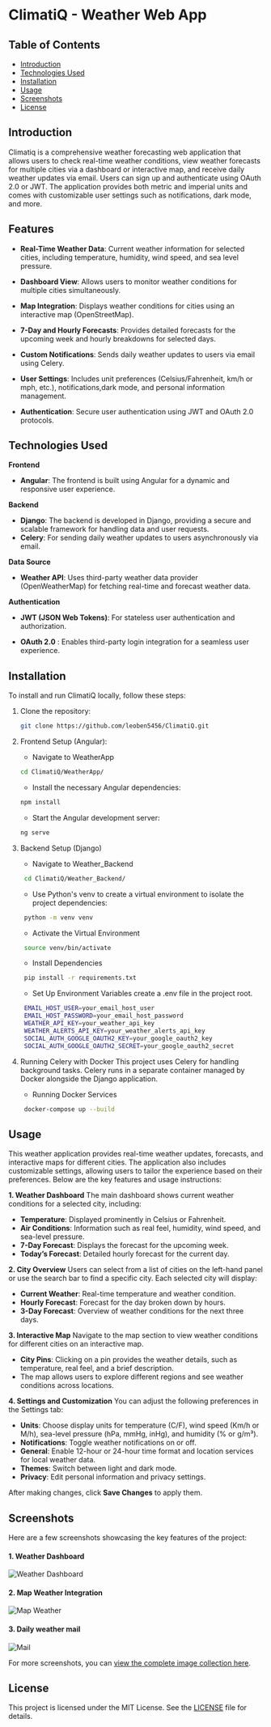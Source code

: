 # ClimatiQ - Weather Web App

## Table of Contents
- [Introduction](#introduction)
- [Technologies Used](#Technologies)
- [Installation](#installation)
- [Usage](#usage)
- [Screenshots](#Screenshots)
- [License](#license)



## Introduction
Climatiq is a comprehensive weather forecasting web application that allows users to check real-time weather conditions, view weather forecasts for multiple cities via a dashboard or interactive map, and receive daily weather updates via email. Users can sign up and authenticate using OAuth 2.0 or JWT. The application provides both metric and imperial units and comes with customizable user settings such as notifications, dark mode, and more.



## Features
- **Real-Time Weather Data**: Current weather information for selected cities, including temperature, humidity, wind speed, and sea level pressure.

- **Dashboard View**: Allows users to monitor weather conditions for multiple cities simultaneously.
- **Map Integration**: Displays weather conditions for cities using an interactive map (OpenStreetMap).
- **7-Day and Hourly Forecasts**: Provides detailed forecasts for the upcoming week and hourly breakdowns for selected days.
- **Custom Notifications**: Sends daily weather updates to users via email using Celery.
- **User Settings**: Includes unit preferences (Celsius/Fahrenheit, km/h or mph, etc.), notifications,dark mode, and personal information management.
- **Authentication**: Secure user authentication using JWT and OAuth 2.0 protocols.



## Technologies Used
   **Frontend**
   - **Angular**: The frontend is built using Angular for a dynamic and responsive user experience.

   **Backend**
   - **Django**: The backend is developed in Django, providing a secure and scalable framework for handling data and user requests.
   - **Celery**: For sending daily weather updates to users asynchronously via email.

   **Data Source**
   - **Weather API**: Uses third-party weather data provider (OpenWeatherMap) for fetching real-time and forecast weather data.

  **Authentication**
  - **JWT (JSON Web Tokens)**: For stateless user authentication and authorization.

  - **OAuth 2.0** : Enables third-party login integration for a seamless user experience.






## Installation
To install and run ClimatiQ locally, follow these steps:

1. Clone the repository:
    ```bash
    git clone https://github.com/leoben5456/ClimatiQ.git
    ```
2. Frontend Setup (Angular):
    - Navigate to WeatherApp

    ```bash
    cd ClimatiQ/WeatherApp/
    ```
    - Install the necessary Angular dependencies:
    ```bash
    npm install
    ```
    - Start the Angular development server:
    ```bash
    ng serve
    ```
3. Backend Setup (Django)
   - Navigate to Weather_Backend
   ```bash
    cd ClimatiQ/Weather_Backend/
    ```
   - Use Python's venv to create a virtual environment to isolate the project dependencies:
   ```bash
    python -m venv venv
    ```
   - Activate the Virtual Environment 
   ```bash
    source venv/bin/activate
    ```
   - Install Dependencies 
   ```bash
    pip install -r requirements.txt
    ```
   - Set Up Environment Variables
   create a .env file in the project root.
   ```bash
    EMAIL_HOST_USER=your_email_host_user
    EMAIL_HOST_PASSWORD=your_email_host_password
    WEATHER_API_KEY=your_weather_api_key
    WEATHER_ALERTS_API_KEY=your_weather_alerts_api_key
    SOCIAL_AUTH_GOOGLE_OAUTH2_KEY=your_google_oauth2_key
    SOCIAL_AUTH_GOOGLE_OAUTH2_SECRET=your_google_oauth2_secret

    ```
4. Running Celery with Docker
This project uses Celery for handling background tasks. Celery runs in a separate container managed by Docker alongside the Django application.

   - Running Docker Services
   ```bash
    docker-compose up --build
    ```
   







## Usage
 This weather application provides real-time weather updates, forecasts, and interactive maps for different cities. The application also includes customizable settings, allowing users to tailor the experience based on their preferences. Below are the key features and usage instructions:



**1. Weather Dashboard**
The main dashboard shows current weather conditions for a selected city, including:
- **Temperature**: Displayed prominently in Celsius or Fahrenheit.
- **Air Conditions**: Information such as real feel, humidity, wind speed, and sea-level pressure.
- **7-Day Forecast**: Displays the forecast for the upcoming week.
- **Today’s Forecast**: Detailed hourly forecast for the current day.

**2. City Overview**
Users can select from a list of cities on the left-hand panel or use the search bar to find a specific city. Each selected city will display:
- **Current Weather**: Real-time temperature and weather condition.
- **Hourly Forecast**: Forecast for the day broken down by hours.
- **3-Day Forecast**: Overview of weather conditions for the next three days.

**3. Interactive Map**
Navigate to the map section to view weather conditions for different cities on an interactive map.
- **City Pins**: Clicking on a pin provides the weather details, such as temperature, real feel, and a brief description.
- The map allows users to explore different regions and see weather conditions across locations.


**4. Settings and Customization**
You can adjust the following preferences in the Settings tab:

- **Units**: Choose display units for temperature (C/F), wind speed (Km/h or M/h), sea-level pressure (hPa, mmHg, inHg), and humidity (% or g/m³).
- **Notifications**: Toggle weather notifications on or off.
- **General**: Enable 12-hour or 24-hour time format and location services for local weather data.
- **Themes**: Switch between light and dark mode.
- **Privacy**: Edit personal information and privacy settings.

After making changes, click **Save Changes** to apply them.
## Screenshots
Here are a few screenshots showcasing the key features of the project:

#### 1. Weather Dashboard
![Weather Dashboard](./images/weather_dashboard.png)

#### 2. Map Weather Integration
![Map Weather](./images/map.png)

#### 3. Daily weather mail
![Mail](./images/mail.png)

For more screenshots, you can [view the complete image collection here](./images/).




## License
This project is licensed under the MIT License. See the [LICENSE](LICENSE) file for details.
